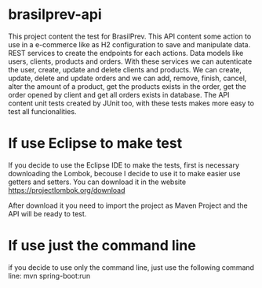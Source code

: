 # brasilprev-api
This project content the test for BrasilPrev.
This API content some action to use in a e-commerce like as H2 configuration to save and manipulate data. REST services to create the endpoints for each actions. Data models like users, clients, products and orders.
With these services we can autenticate the user, create, update and delete clients and products. We can create, update, delete and update orders and we can add, remove, finish, cancel, alter the amount of a product, get the products exists in the order, get the order opened by client and get all orders exists in database.
The API content unit tests created by JUnit too, with these tests makes more easy to test all funcionalities.

# If use Eclipse to make test

If you decide to use the Eclipse IDE to make the tests, first is necessary downloading the Lombok, becouse I decide to use it to make easier use getters and setters.
You can download it in the website https://projectlombok.org/download

After download it you need to import the project as Maven Project and the API will be ready to test.

# If use just the command line

if you decide to use only the command line, just use the following command line:
mvn spring-boot:run

